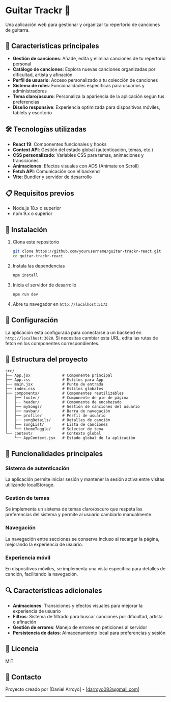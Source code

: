 # Guitar Trackr 🎸

Una aplicación web para gestionar y organizar tu repertorio de canciones de guitarra.

## 🚀 Características principales

- **Gestión de canciones**: Añade, edita y elimina canciones de tu repertorio personal
- **Catálogo de canciones**: Explora nuevas canciones organizadas por dificultad, artista y afinación
- **Perfil de usuario**: Acceso personalizado a tu colección de canciones
- **Sistema de roles**: Funcionalidades específicas para usuarios y administradores
- **Tema claro/oscuro**: Personaliza la apariencia de la aplicación según tus preferencias
- **Diseño responsive**: Experiencia optimizada para dispositivos móviles, tablets y escritorio

## 🛠️ Tecnologías utilizadas

- **React 19**: Componentes funcionales y hooks
- **Context API**: Gestión del estado global (autenticación, temas, etc.)
- **CSS personalizado**: Variables CSS para temas, animaciones y transiciones
- **Animaciones**: Efectos visuales con AOS (Animate on Scroll)
- **Fetch API**: Comunicación con el backend
- **Vite**: Bundler y servidor de desarrollo

## 📋 Requisitos previos

- Node.js 18.x o superior
- npm 9.x o superior

## 🚀 Instalación

1. Clona este repositorio
   ```bash
   git clone https://github.com/yourusername/guitar-trackr-react.git
   cd guitar-trackr-react
   ```

2. Instala las dependencias
   ```bash
   npm install
   ```

3. Inicia el servidor de desarrollo
   ```bash
   npm run dev
   ```

4. Abre tu navegador en `http://localhost:5173`

## 🔧 Configuración

La aplicación está configurada para conectarse a un backend en `http://localhost:3020`. Si necesitas cambiar esta URL, edita las rutas de fetch en los componentes correspondientes.

## 📁 Estructura del proyecto

```
src/
├── App.jsx              # Componente principal
├── App.css              # Estilos para App
├── main.jsx             # Punto de entrada
├── index.css            # Estilos globales
├── components/          # Componentes reutilizables
│   ├── footer/          # Componente de pie de página
│   ├── header/          # Componente de encabezado
│   ├── mySongs/         # Gestión de canciones del usuario
│   ├── navbar/          # Barra de navegación
│   ├── profile/         # Perfil de usuario
│   ├── songDetails/     # Detalles de canción
│   ├── songList/        # Lista de canciones
│   └── themeToggle/     # Selector de tema
└── context/             # Contexto global
    └── AppContext.jsx   # Estado global de la aplicación
```

## 🔑 Funcionalidades principales

### Sistema de autenticación
La aplicación permite iniciar sesión y mantener la sesión activa entre visitas utilizando localStorage.

### Gestión de temas
Se implementa un sistema de temas claro/oscuro que respeta las preferencias del sistema y permite al usuario cambiarlo manualmente.

### Navegación
La navegación entre secciones se conserva incluso al recargar la página, mejorando la experiencia de usuario.

### Experiencia móvil
En dispositivos móviles, se implementa una vista específica para detalles de canción, facilitando la navegación.

## 🔍 Características adicionales

- **Animaciones**: Transiciones y efectos visuales para mejorar la experiencia de usuario
- **Filtros**: Sistema de filtrado para buscar canciones por dificultad, artista o afinación
- **Gestión de errores**: Manejo de errores en peticiones al servidor
- **Persistencia de datos**: Almacenamiento local para preferencias y sesión

## 📄 Licencia

MIT

## 📧 Contacto

Proyecto creado por [Daniel Arroyo] - [darroyo083@gmail.com]

---